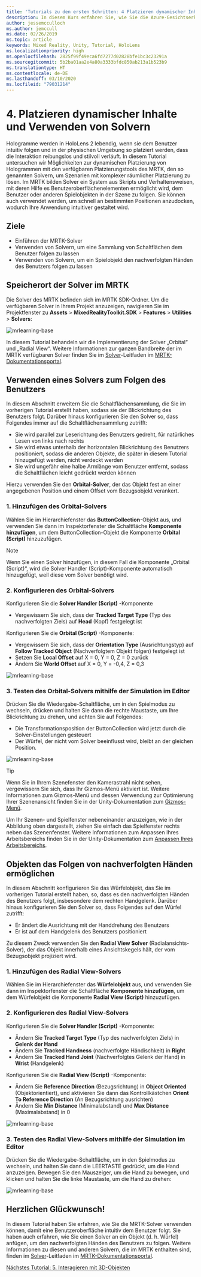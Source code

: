 ```yaml
---
title: 'Tutorials zu den ersten Schritten: 4 Platzieren dynamischer Inhalte und Verwenden von Solvern'
description: In diesem Kurs erfahren Sie, wie Sie die Azure-Gesichtserkennung in einer Mixed Reality-Anwendung implementieren.
author: jessemcculloch
ms.author: jemccull
ms.date: 02/26/2019
ms.topic: article
keywords: Mixed Reality, Unity, Tutorial, HoloLens
ms.localizationpriority: high
ms.openlocfilehash: 2825f99f49eca6fd7277d02828bfe1bc3c23291a
ms.sourcegitcommit: 5b2ba01aa2e4a80a3333bfdc850ab213a1b523b9
ms.translationtype: HT
ms.contentlocale: de-DE
ms.lasthandoff: 03/10/2020
ms.locfileid: "79031214"
---
```

# <a name="4-placing-dynamic-content-and-using-solvers"></a>4. Platzieren dynamischer Inhalte und Verwenden von Solvern
<!-- Consider renaming to 'Placing dynamic content using Solvers' -->

Hologramme werden in HoloLens 2 lebendig, wenn sie dem Benutzer intuitiv folgen und in der physischen Umgebung so platziert werden, dass die Interaktion reibungslos und stilvoll verläuft. In diesem Tutorial untersuchen wir Möglichkeiten zur dynamischen Platzierung von Hologrammen mit den verfügbaren Platzierungstools des MRTK, den so genannten Solvern, um Szenarien mit komplexer räumlicher Platzierung zu lösen. Im MRTK bilden Solver ein System aus Skripts und Verhaltensweisen, mit deren Hilfe es Benutzeroberflächenelementen ermöglicht wird, dem Benutzer oder anderen Spielobjekten in der Szene zu folgen. Sie können auch verwendet werden, um schnell an bestimmten Positionen anzudocken, wodurch Ihre Anwendung intuitiver gestaltet wird.

## <a name="objectives"></a>Ziele

* Einführen der MRTK-Solver
* Verwenden von Solvern, um eine Sammlung von Schaltflächen dem Benutzer folgen zu lassen
* Verwenden von Solvern, um ein Spielobjekt den nachverfolgten Händen des Benutzers folgen zu lassen

## <a name="location-of-solvers-in-the-mrtk"></a>Speicherort der Solver im MRTK

 Die Solver des MRTK befinden sich im MRTK SDK-Ordner. Um die verfügbaren Solver in Ihrem Projekt anzuzeigen, navigieren Sie im Projektfenster zu **Assets** > **MixedRealityToolkit.SDK** > **Features** > **Utilities** > **Solvers**:

![mrlearning-base](images/mrlearning-base/tutorial3-section1-step1-1.png)

In diesem Tutorial behandeln wir die Implementierung der Solver „Orbital“ und „Radial View“. Weitere Informationen zur ganzen Bandbreite der im MRTK verfügbaren Solver finden Sie im [Solver](https://microsoft.github.io/MixedRealityToolkit-Unity/Documentation/README_Solver.html)-Leitfaden im [MRTK-Dokumentationsportal](https://microsoft.github.io/MixedRealityToolkit-Unity/README.html).

## <a name="use-a-solver-to-follow-the-user"></a>Verwenden eines Solvers zum Folgen des Benutzers
<!-- Consider renaming to 'Use a Solver to have an object follow the user' -->

In diesem Abschnitt erweitern Sie die Schaltflächensammlung, die Sie im vorherigen Tutorial erstellt haben, sodass sie der Blickrichtung des Benutzers folgt. Darüber hinaus konfigurieren Sie den Solver so, dass Folgendes immer auf die Schaltflächensammlung zutrifft:

* Sie wird parallel zur Leserichtung des Benutzers gedreht, für natürliches Lesen von links nach rechts
* Sie wird etwas unterhalb der horizontalen Blickrichtung des Benutzers positioniert, sodass die anderen Objekte, die später in diesem Tutorial hinzugefügt werden, nicht verdeckt werden
* Sie wird ungefähr eine halbe Armlänge vom Benutzer entfernt, sodass die Schaltflächen leicht gedrückt werden können

Hierzu verwenden Sie den **Orbital-Solver**, der das Objekt fest an einer angegebenen Position und einem Offset vom Bezugsobjekt verankert.

### <a name="1-add-the-orbital-solver"></a>1. Hinzufügen des Orbital-Solvers

Wählen Sie im Hierarchiefenster das **ButtonCollection**-Objekt aus, und verwenden Sie dann im Inspektorfenster die Schaltfläche **Komponente hinzufügen**, um dem ButtonCollection-Objekt die Komponente **Orbital (Script)** hinzuzufügen.

> [!NOTE]
> Wenn Sie einen Solver hinzufügen, in diesem Fall die Komponente „Orbital (Script)“, wird die Solver Handler (Script)-Komponente automatisch hinzugefügt, weil diese vom Solver benötigt wird.

### <a name="2-configure-the-orbital-solver"></a>2. Konfigurieren des Orbital-Solvers

Konfigurieren Sie die **Solver Handler (Script)** -Komponente

* Vergewissern Sie sich, dass der **Tracked Target Type** (Typ des nachverfolgten Ziels) auf **Head** (Kopf) festgelegt ist

Konfigurieren Sie die **Orbital (Script)** -Komponente:

* Vergewissern Sie sich, dass der **Orientation Type** (Ausrichtungstyp) auf **Follow Tracked Object** (Nachverfolgtem Objekt folgen) festgelegt ist
* Setzen Sie **Local Offset** auf X = 0, Y = 0, Z = 0 zurück
* Ändern Sie **World Offset** auf X = 0, Y = -0,4, Z = 0,3

![mrlearning-base](images/mrlearning-base/tutorial3-section2-step2-1.png)

### <a name="3-test-the-orbital-solver-using-the-in-editor-simulation"></a>3. Testen des Orbital-Solvers mithilfe der Simulation im Editor

Drücken Sie die Wiedergabe-Schaltfläche, um in den Spielmodus zu wechseln, drücken und halten Sie dann die rechte Maustaste, um Ihre Blickrichtung zu drehen, und achten Sie auf Folgendes:

* Die Transformationsposition der ButtonCollection wird jetzt durch die Solver-Einstellungen gesteuert
* Der Würfel, der nicht vom Solver beeinflusst wird, bleibt an der gleichen Position.

![mrlearning-base](images/mrlearning-base/tutorial3-section2-step3-1.png)

> [!TIP]
> Wenn Sie in Ihrem Szenefenster den Kamerastrahl nicht sehen, vergewissern Sie sich, dass Ihr Gizmos-Menü aktiviert ist. Weitere Informationen zum Gizmos-Menü und dessen Verwendung zur Optimierung Ihrer Szenenansicht finden Sie in der Unity-Dokumentation zum <a href="https://docs.unity3d.com/Manual/GizmosMenu.html" target="_blank">Gizmos-Menü</a>.
>
> Um Ihr Szenen- und Spielfenster nebeneinander anzuzeigen, wie in der Abbildung oben dargestellt, ziehen Sie einfach das Spielfenster rechts neben das Szenenfenster. Weitere Informationen zum Anpassen Ihres Arbeitsbereichs finden Sie in der Unity-Dokumentation zum <a href="https://docs.unity3d.com/Manual/CustomizingYourWorkspace.html" target="_blank">Anpassen Ihres Arbeitsbereichs</a>.

## <a name="enabling-objects-to-follow-tracked-hands"></a>Objekten das Folgen von nachverfolgten Händen ermöglichen

In diesem Abschnitt konfigurieren Sie das Würfelobjekt, das Sie im vorherigen Tutorial erstellt haben, so, dass es den nachverfolgten Händen des Benutzers folgt, insbesondere dem rechten Handgelenk. Darüber hinaus konfigurieren Sie den Solver so, dass Folgendes auf den Würfel zutrifft:

* Er ändert die Ausrichtung mit der Handdrehung des Benutzers
* Er ist auf dem Handgelenk des Benutzers positioniert

Zu diesem Zweck verwenden Sie den **Radial View Solver** (Radialansichts-Solver), der das Objekt innerhalb eines Ansichtskegels hält, der vom Bezugsobjekt projiziert wird.

### <a name="1-add-the-radial-view-solver"></a>1. Hinzufügen des Radial View-Solvers

Wählen Sie im Hierarchiefenster das **Würfelobjekt** aus, und verwenden Sie dann im Inspektorfenster die Schaltfläche **Komponente hinzufügen**, um dem Würfelobjekt die Komponente **Radial View (Script)** hinzuzufügen.

### <a name="2-configure-the-radial-view-solver"></a>2. Konfigurieren des Radial View-Solvers

Konfigurieren Sie die **Solver Handler (Script)** -Komponente:

* Ändern Sie **Tracked Target Type** (Typ des nachverfolgten Ziels) in **Gelenk der Hand**
* Ändern Sie **Tracked Handness** (nachverfolgte Händischkeit) in **Right**
* Ändern Sie **Tracked Hand Joint** (Nachverfolgtes Gelenk der Hand) in **Wrist** (Handgelenk)

Konfigurieren Sie die **Radial View (Script)** -Komponente:

* Ändern Sie **Reference Direction** (Bezugsrichtung) in **Object Oriented** (Objektorientiert), und aktivieren Sie dann das Kontrollkästchen **Orient To Reference Direction** (An Bezugsrichtung ausrichten)
* Ändern Sie **Min Distance** (Minimalabstand) und **Max Distance** (Maximalabstand) in 0

![mrlearning-base](images/mrlearning-base/tutorial3-section3-step2-1.png)

### <a name="3-test-the-radial-view-solver-using-the-in-editor-simulation"></a>3. Testen des Radial View-Solvers mithilfe der Simulation im Editor

Drücken Sie die Wiedergabe-Schaltfläche, um in den Spielmodus zu wechseln, und halten Sie dann die LEERTASTE gedrückt, um die Hand anzuzeigen. Bewegen Sie den Mauszeiger, um die Hand zu bewegen, und klicken und halten Sie die linke Maustaste, um die Hand zu drehen:

![mrlearning-base](images/mrlearning-base/tutorial3-section3-step3-1.png)

## <a name="congratulations"></a>Herzlichen Glückwunsch!

In diesem Tutorial haben Sie erfahren, wie Sie die MRTK-Solver verwenden können, damit eine Benutzeroberfläche intuitiv dem Benutzer folgt. Sie haben auch erfahren, wie Sie einen Solver an ein Objekt (d. h. Würfel) anfügen, um den nachverfolgten Händen des Benutzers zu folgen. Weitere Informationen zu diesen und anderen Solvern, die im MRTK enthalten sind, finden im [Solver](https://microsoft.github.io/MixedRealityToolkit-Unity/Documentation/README_Solver.html)-Leitfaden im [MRTK-Dokumentationsportal](https://microsoft.github.io/MixedRealityToolkit-Unity/README.html).

[Nächstes Tutorial: 5. Interagieren mit 3D-Objekten](mrlearning-base-ch4.md)

